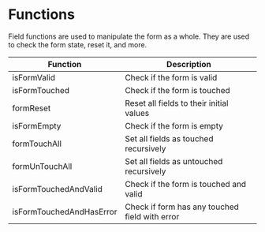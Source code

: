 # Functions

Field functions are used to manipulate the form as a whole. They are used to check the form state, reset it, and more.

| **Function**             | **Description**                                |
| ------------------------ | ---------------------------------------------- |
| isFormValid              | Check if the form is valid                     |
| isFormTouched            | Check if the form is touched                   |
| formReset                | Reset all fields to their initial values       |
| isFormEmpty              | Check if the form is empty                     |
| formTouchAll             | Set all fields as touched recursively          |
| formUnTouchAll           | Set all fields as untouched recursively        |
| isFormTouchedAndValid    | Check if the form is touched and valid         |
| isFormTouchedAndHasError | Check if form has any touched field with error |
